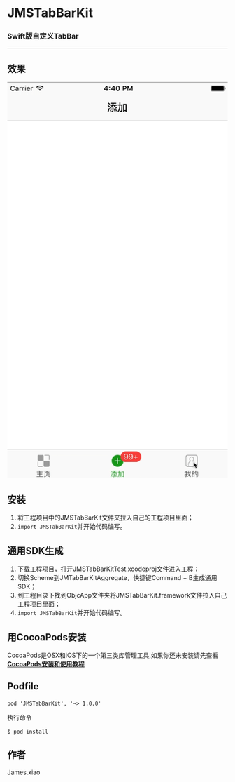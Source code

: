 # JMSTabBarKit
### Swift版自定义TabBar
---

## 效果
![Alt Text](https://github.com/xiaobs/JMShareSource/raw/master/screenshots/Swift/JMSTabBarKit/JMSTabBarKit.gif)

## 安装
1. 将工程项目中的JMSTabBarKit文件夹拉入自己的工程项目里面；
2. ```import JMSTabBarKit```并开始代码编写。

## 通用SDK生成
1. 下载工程项目，打开JMSTabBarKitTest.xcodeproj文件进入工程；
2. 切换Scheme到JMTabBarKitAggregate，快捷键Command + B生成通用SDK；
3. 到工程目录下找到ObjcApp文件夹将JMSTabBarKit.framework文件拉入自己工程项目里面；
4. ```import JMSTabBarKit```并开始代码编写。

## 用CocoaPods安装
CocoaPods是OSX和iOS下的一个第三类库管理工具,如果你还未安装请先查看[**CocoaPods安装和使用教程**](http://code4app.com/article/cocoapods-install-usage)

## Podfile
```
pod 'JMSTabBarKit', '~> 1.0.0'
```
执行命令
```OC
$ pod install
```

## 作者
James.xiao



